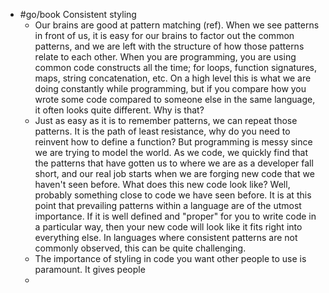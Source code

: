 - #go/book Consistent styling
	- Our brains are good at pattern matching (ref). When we see patterns in front of us, it is easy for our brains to factor out the common patterns, and we are left with the structure of how those patterns relate to each other. When you are programming, you are using common code constructs all the time; for loops, function signatures, maps, string concatenation, etc. On a high level this is what we are doing constantly while programming, but if you compare how you wrote some code compared to someone else in the same language, it often looks quite different. Why is that?
	- Just as easy as it is to remember patterns, we can repeat those patterns. It is the path of least resistance, why do you need to reinvent how to define a function? But programming is messy since we are trying to model the world. As we code, we quickly find that the patterns that have gotten us to where we are as a developer fall short, and our real job starts when we are forging new code that we haven't seen before. What does this new code look like? Well, probably something close to code we have seen before. It is at this point that prevailing patterns within a language are of the utmost importance. If it is well defined and "proper" for you to write code in a particular way, then your new code will look like it fits right into everything else. In languages where consistent patterns are not commonly observed, this can be quite challenging.
	- The importance of styling in code you want other people to use is paramount. It gives people
	-